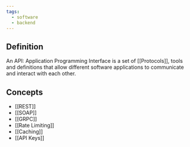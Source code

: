 ```yaml
---
tags:
  - software
  - backend
---
```

## Definition
An API: Application Programming Interface is a set of [[Protocols]], tools and definitions that allow different software applications to communicate and interact with each other.

## Concepts
- [[REST]]
- [[SOAP]]
- [[GRPC]]
- [[Rate Limiting]]
- [[Caching]]
- [[API Keys]]
